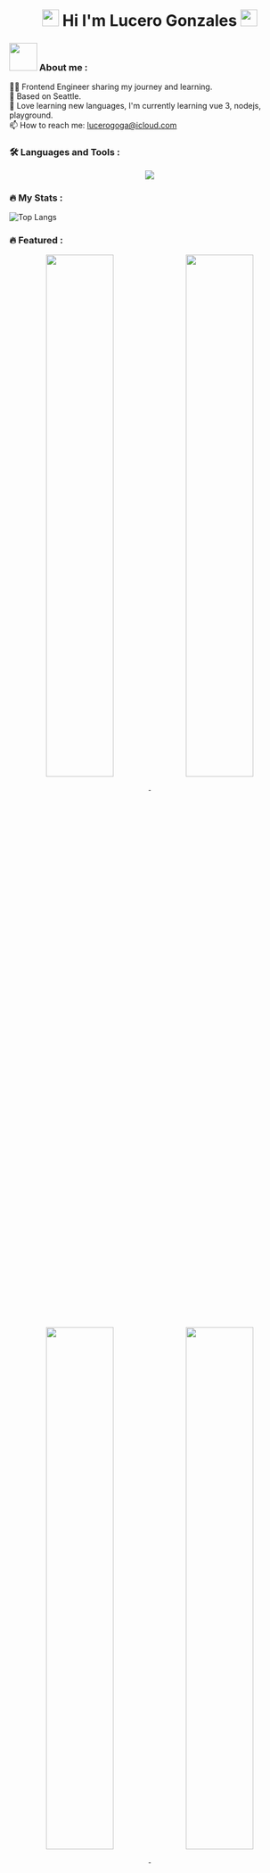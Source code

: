 <h1 align="center">
<img src="https://emojis.slackmojis.com/emojis/images/1531849430/4246/blob-sunglasses.gif?1531849430" width="30"/> 
 Hi I'm Lucero Gonzales
<img src="https://emojis.slackmojis.com/emojis/images/1531849430/4246/blob-sunglasses.gif?1531849430" width="30"/>
</h1>


### <img src="https://media.giphy.com/media/mGcNjsfWAjY5AEZNw6/giphy.gif" width="50"> About me :

👩‍💻 Frontend Engineer sharing my journey and learning. <br/>
📍 Based on Seattle. <br/>
🌱 Love learning new languages, I'm currently learning vue 3, nodejs, playground. <br/>
📫 How to reach me: lucerogoga@icloud.com

### :hammer_and_wrench: Languages and Tools :

<p align="center">
  <a href="https://skillicons.dev">
    <img src="https://skillicons.dev/icons?i=js,html,css,react,vue,nextjs,nuxtjs,ts,redux,materialui,sass,tailwind,mysql,firebase,cypress,nodejs,npm,postman,figma,ai,github,git,vercel,vite&perline=12" />
  </a>
</p>

### :fire: My Stats :

 ![Top Langs](https://github-readme-stats.vercel.app/api/top-langs/?username=lucerogoga&layout=compact&title_color=FFC0CB&text_color=e7e7e7&icon_color=FFC0CB&border_color=FFC0CB&bg_color=0D1117)

### :fire: Featured :

<p align="center">
<a href="https://github.com/lucerogoga/Woow">
<img width='49%' align="center"src="https://github-readme-stats.vercel.app/api/pin/?username=lucerogoga&repo=Woow&border_color=FFC0CB&bg_color=0D1117&title_color=FFC0CB&text_color=8B949E&icon_color=FFC0CB" />
</a>

<a href="https://github.com/lucerogoga/YAMI-LIM016-social-network">
<img width='49%' align="center"src="https://github-readme-stats.vercel.app/api/pin/?username=lucerogoga&repo=YAMI-LIM016-social-network&border_color=FFC0CB&bg_color=0D1117&title_color=FFC0CB&text_color=8B949E&icon_color=FFC0CB" />
</a>
</p>

<p align="center">
<a href="https://github.com/lucerogoga/Mini-Cart-Store">
<img width='49%' align="center"src="https://github-readme-stats.vercel.app/api/pin/?username=lucerogoga&repo=Mini-Cart-Store&border_color=FFC0CB&bg_color=0D1117&title_color=FFC0CB&text_color=8B949E&icon_color=FFC0CB" />
</a>

<a href="https://github.com/lucerogoga/Data-lovers-POKECOMPANY">
<img width='49%' align="center"src="https://github-readme-stats.vercel.app/api/pin/?username=lucerogoga&repo=Data-lovers-POKECOMPANY&border_color=FFC0CB&bg_color=0D1117&title_color=FFC0CB&text_color=8B949E&icon_color=FFC0CB" />
</a>
</p>

<div align="center">
<img src="https://raw.githubusercontent.com/innng/innng/master/assets/kyubey.gif" height="40" />
<div/>
